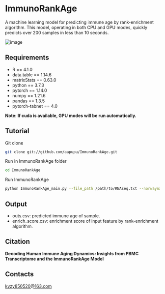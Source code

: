 # ImmunoRankAge
A machine learning model for predicting immune age by rank-enrichment algorithm. 
This model, operating in both CPU and GPU modes, quickly predicts over 200 samples in less than 10 seconds.

![image](https://github.com/aapupu/ImmunoRankAge/blob/main/img/ImmunoRankAge.jpg)


## Requirements 

- R == 4.1.0
- data.table == 1.14.6
- matrixStats == 0.63.0
- python == 3.7.3
- pytorch == 1.14.0
- numpy == 1.21.6
- pandas == 1.3.5
- pytorch-tabnet == 4.0
  
**Note: If cuda is available, GPU modes will be run automatically.**
  

Tutorial
-------
Git clone
```bash
git clone git://github.com/aapupu/ImmunoRankAge.git
```

Run in ImmunoRankAge folder
```bash
cd ImmunoRankAge
```

Run ImmunoRankAge
```bash
python ImmunoRankAge_main.py --file_path /path/to/RNAseq.txt --norwayname tpm/count
```

## Output 

- outs.csv: predicted immune age of sample.
- enrich_score.csv: enrichment score of input feature by rank-enrichment algorithm.


Citation
-------
**Decoding Human Immune Aging Dynamics: Insights from PBMC Transcriptome and the ImmunoRankAge Model**


Contacts
-------
kyzy850520@163.com
